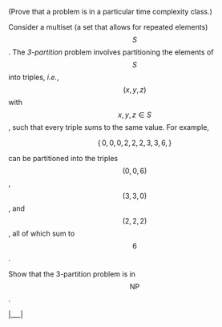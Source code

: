 (Prove that a problem is in a particular time complexity class.)

Consider a multiset (a set that allows for repeated elements) $$S$$. The _3-partition_ problem involves partitioning the elements of $$S$$ into triples, _i.e._, $$(x, y, z)$$ with $$x, y, z \in S$$, such that every triple sums to the same value. For example,

$$
\{\, 0, 0, 0, 2, 2, 2, 3, 3, 6, \,\}
$$

can be partitioned into the triples $$(0, 0, 6)$$, $$(3, 3, 0)$$, and $$(2, 2, 2)$$, all of which sum to $$6$$.

Show that the 3-partition problem is in $$\mathsf{NP}$$.

|___|
